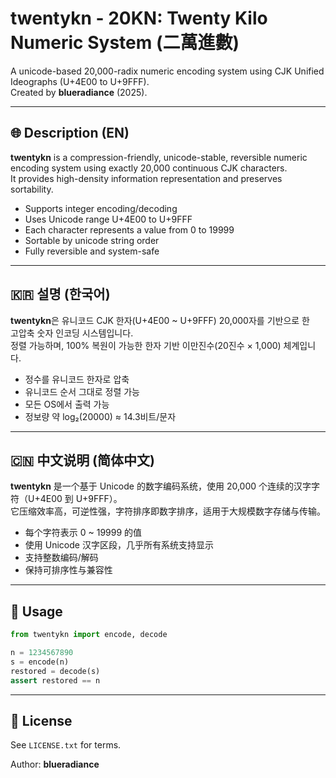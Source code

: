 
# twentykn - 20KN: Twenty Kilo Numeric System (二萬進數)

A unicode-based 20,000-radix numeric encoding system using CJK Unified Ideographs (U+4E00 to U+9FFF).  
Created by **blueradiance** (2025).

---

## 🌐 Description (EN)

**twentykn** is a compression-friendly, unicode-stable, reversible numeric encoding system using exactly 20,000 continuous CJK characters.  
It provides high-density information representation and preserves sortability.

- Supports integer encoding/decoding
- Uses Unicode range U+4E00 to U+9FFF
- Each character represents a value from 0 to 19999
- Sortable by unicode string order
- Fully reversible and system-safe

---

## 🇰🇷 설명 (한국어)

**twentykn**은 유니코드 CJK 한자(U+4E00 ~ U+9FFF) 20,000자를 기반으로 한  
고압축 숫자 인코딩 시스템입니다.  
정렬 가능하며, 100% 복원이 가능한 한자 기반 이만진수(20진수 × 1,000) 체계입니다.

- 정수를 유니코드 한자로 압축
- 유니코드 순서 그대로 정렬 가능
- 모든 OS에서 출력 가능
- 정보량 약 log₂(20000) ≈ 14.3비트/문자

---

## 🇨🇳 中文说明 (简体中文)

**twentykn** 是一个基于 Unicode 的数字编码系统，使用 20,000 个连续的汉字字符（U+4E00 到 U+9FFF）。  
它压缩效率高，可逆性强，字符排序即数字排序，适用于大规模数字存储与传输。

- 每个字符表示 0 ~ 19999 的值
- 使用 Unicode 汉字区段，几乎所有系统支持显示
- 支持整数编码/解码
- 保持可排序性与兼容性

---

## 🔧 Usage

```python
from twentykn import encode, decode

n = 1234567890
s = encode(n)
restored = decode(s)
assert restored == n
```

---

## 📜 License

See `LICENSE.txt` for terms.

Author: **blueradiance**  
